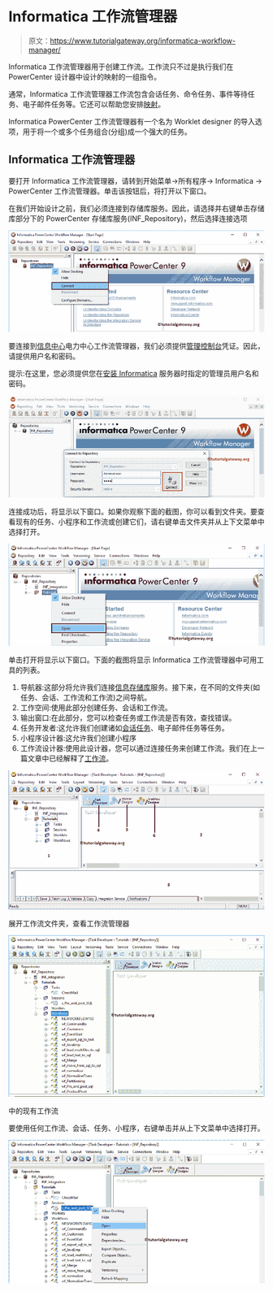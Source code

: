 # Informatica 工作流管理器

> 原文：<https://www.tutorialgateway.org/informatica-workflow-manager/>

Informatica 工作流管理器用于创建工作流。工作流只不过是执行我们在 PowerCenter 设计器中设计的映射的一组指令。

通常，Informatica 工作流管理器工作流包含会话任务、命令任务、事件等待任务、电子邮件任务等。它还可以帮助您安排[映射](https://www.tutorialgateway.org/informatica-mapping/)。

Informatica PowerCenter 工作流管理器有一个名为 Worklet designer 的导入选项，用于将一个或多个任务组合(分组)成一个强大的任务。

## Informatica 工作流管理器

要打开 Informatica 工作流管理器，请转到开始菜单->所有程序-> Informatica -> PowerCenter 工作流管理器。单击该按钮后，将打开以下窗口。

在我们开始设计之前，我们必须连接到存储库服务。因此，请选择并右键单击存储库部分下的 PowerCenter 存储库服务(INF_Repository)，然后选择连接选项

![Informatica Workflow Manager 1](img/35375a8b97252ae68b682befcc0f15e3.png)

要连接到[信息中心](https://www.tutorialgateway.org/informatica/)电力中心工作流管理器，我们必须提供[管理控制台](https://www.tutorialgateway.org/informatica-admin-console/)凭证。因此，请提供用户名和密码。

提示:在这里，您必须提供您在[安装 Informatica](https://www.tutorialgateway.org/how-to-install-informatica/) 服务器时指定的管理员用户名和密码。

![Informatica Workflow Manager 2](img/9ca40f54ae4403582d55fa4d53bda0b7.png)

连接成功后，将显示以下窗口。如果你观察下面的截图，你可以看到文件夹。要查看现有的任务、小程序和工作流或创建它们，请右键单击文件夹并从上下文菜单中选择打开。

![Informatica Workflow Manager 3](img/de9a2273f752d73ede1fafc9c345fe35.png)

单击打开将显示以下窗口。下面的截图将显示 Informatica 工作流管理器中可用工具的列表。

1.  导航器:这部分将允许我们连接[信息存储库](https://www.tutorialgateway.org/informatica-repository/)服务。接下来，在不同的文件夹(如任务、会话、工作流和工作流)之间导航。
2.  工作空间:使用此部分创建任务、会话和工作流。
3.  输出窗口:在此部分，您可以检查任务或工作流是否有效，查找错误。
4.  任务开发者:这允许我们创建诸如[会话任务](https://www.tutorialgateway.org/session-in-informatica/)、电子邮件任务等任务。
5.  小程序设计器:这允许我们创建小程序
6.  工作流设计器:使用此设计器，您可以通过连接任务来创建工作流。我们在上一篇文章中已经解释了[工作流](https://www.tutorialgateway.org/informatica-workflow/)。

![Informatica Workflow Manager 4](img/26d6942602bb21e4795e3a5c504f5e59.png)

展开工作流文件夹，查看工作流管理器

![Informatica Workflow Manager 5](img/08ac8323e75263261184bbb309df2478.png)

中的现有工作流

要使用任何工作流、会话、任务、小程序，右键单击并从上下文菜单中选择打开。

![Informatica Workflow Manager 6](img/505d5ee1966bd20fe895eb6a3c2dbb9b.png)